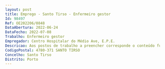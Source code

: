 ```yaml
--- 
layout: post
title: Emprego - Santo Tirso - Enfermeiro gestor
Id: 98497
Ref: OE202206/0848
DataAbertura: 2022-06-24
DataFecho: 2022-07-08
Trabalho: Enfermeiro gestor
Empregador: Centro Hospitalar do Médio Ave, E.P.E.
Descricao: Aos postos de trabalho a preencher corresponde o conteúdo funcional dacategoria de enfermeiro gestor da carreira especial de enfermagem  carreira de enfermagem, conforme estabelecido no art.º 10 B, aditado aosDecretos Leis n.ºs 247 2009 e 248 2009, ambos de 22 09, pelo Decreto Lei n.º71 2019, 27 05
CodigoPostal: 4780-371 SANTO TIRSO
Concelho: Santo Tirso
Distrito: Porto
--- 
```

